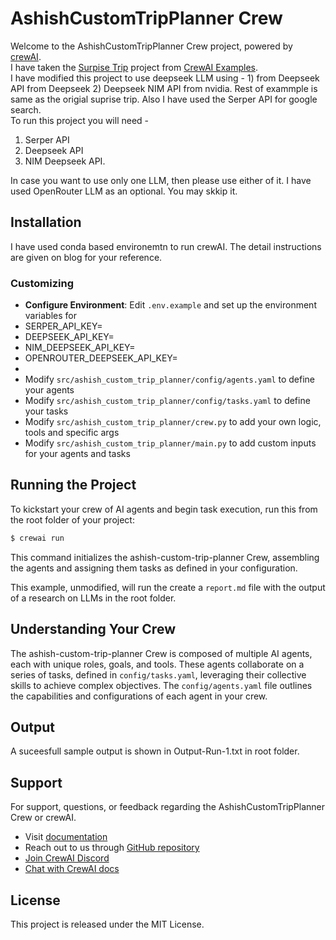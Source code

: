 # AshishCustomTripPlanner Crew

Welcome to the AshishCustomTripPlanner Crew project, powered by [crewAI](https://crewai.com). 
<br>I have taken the [Surpise Trip](https://github.com/crewAIInc/crewAI-examples/tree/main/surprise_trip) project from [CrewAI Examples](https://github.com/crewAIInc/crewAI-examples.git). 
<br>I have modified this project to use deepseek LLM using - 1) from Deepseek API from Deepseek 2) Deepseek NIM API from nvidia. Rest of exammple is same as the origial suprise trip. 
Also I have used the Serper API for google search. 
<br>To run this project you will need -
1) Serper API
2) Deepseek API
3) NIM Deepseek API.

In case you want to use only one LLM, then please use either of it. I have used OpenRouter LLM as an optional. You may skkip it. 

## Installation

I have used conda based environemtn to run crewAI. The detail instructions are given on blog for your reference. 


### Customizing

- **Configure Environment**: Edit `.env.example` and set up the environment variables for
- SERPER_API_KEY=
- DEEPSEEK_API_KEY=
- NIM_DEEPSEEK_API_KEY=
- OPENROUTER_DEEPSEEK_API_KEY=
-
- Modify `src/ashish_custom_trip_planner/config/agents.yaml` to define your agents
- Modify `src/ashish_custom_trip_planner/config/tasks.yaml` to define your tasks
- Modify `src/ashish_custom_trip_planner/crew.py` to add your own logic, tools and specific args
- Modify `src/ashish_custom_trip_planner/main.py` to add custom inputs for your agents and tasks

## Running the Project

To kickstart your crew of AI agents and begin task execution, run this from the root folder of your project:

```bash
$ crewai run
```

This command initializes the ashish-custom-trip-planner Crew, assembling the agents and assigning them tasks as defined in your configuration.

This example, unmodified, will run the create a `report.md` file with the output of a research on LLMs in the root folder.

## Understanding Your Crew

The ashish-custom-trip-planner Crew is composed of multiple AI agents, each with unique roles, goals, and tools. These agents collaborate on a series of tasks, defined in `config/tasks.yaml`, leveraging their collective skills to achieve complex objectives. The `config/agents.yaml` file outlines the capabilities and configurations of each agent in your crew.

## Output
A suceesfull sample output is shown in Output-Run-1.txt in root folder.

## Support

For support, questions, or feedback regarding the AshishCustomTripPlanner Crew or crewAI.
- Visit  [documentation](https://docs.crewai.com)
- Reach out to us through  [GitHub repository](https://github.com/joaomdmoura/crewai)
- [Join CrewAI  Discord](https://discord.com/invite/X4JWnZnxPb)
- [Chat with CrewAI docs](https://chatg.pt/DWjSBZn)

## License
This project is released under the MIT License.
